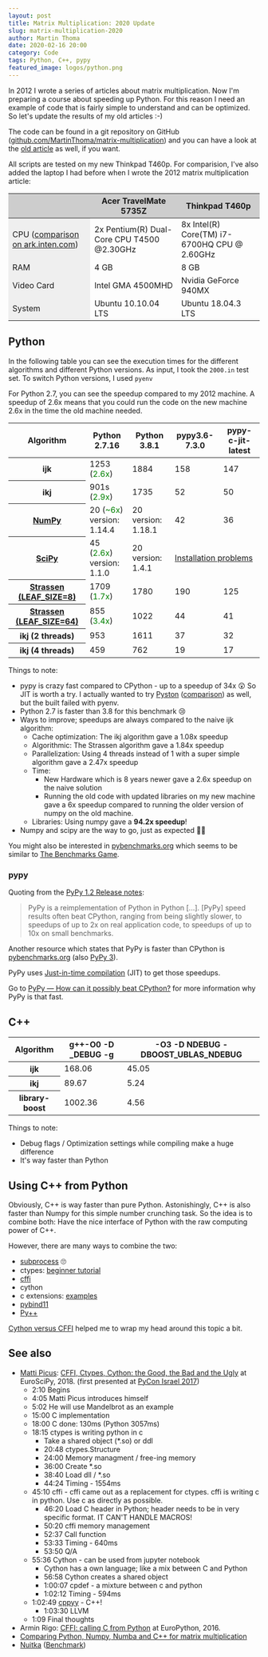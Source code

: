 ```yaml
---
layout: post
title: Matrix Multiplication: 2020 Update
slug: matrix-multiplication-2020
author: Martin Thoma
date: 2020-02-16 20:00
category: Code
tags: Python, C++, pypy
featured_image: logos/python.png
---
```

In 2012 I wrote a series of articles about matrix
multiplication. Now I'm preparing a course about speeding up Python. For this
reason I need an example of code that is fairly simple to understand and can be
optimized. So let's update the results of my old articles :-)

The code can be found in a git repository on GitHub ([github.com/MartinThoma/matrix-multiplication](https://github.com/MartinThoma/matrix-multiplication)) and you can have a look at the [old article](https://martin-thoma.com/matrix-multiplication-python-java-cpp/) as well, if you want.

All scripts are tested on my new Thinkpad T460p. For comparision, I've also
added the laptop I had before when I wrote the 2012 matrix multiplication article:

<table class="table">
    <thead>
        <tr style="background-color:#cdcdcd">
            <th>&nbsp;</th>
            <th>Acer TravelMate 5735Z</th>
            <th>Thinkpad T460p</th>
        </tr>
    </thead>
    <tbody>
        <tr>
            <td style="background-color:#efefef">CPU (<a href="https://ark.intel.com/content/www/de/de/ark/compare.html?productIds=42925,88967">comparison on ark.inten.com</a>)</td>
            <td>2x Pentium(R) Dual-Core CPU T4500 @2.30GHz</td>
            <td>8x Intel(R) Core(TM) i7-6700HQ CPU @ 2.60GHz</td>
        </tr>
        <tr>
            <td style="background-color:#efefef">RAM</td>
            <td>4 GB</td>
            <td>8 GB</td>
        </tr>
        <tr>
            <td style="background-color:#efefef">Video Card</td>
            <td>Intel GMA 4500MHD</td>
            <td>Nvidia GeForce 940MX</td>
        </tr>
        <tr>
            <td style="background-color:#efefef">System</td>
            <td>Ubuntu 10.10.04 LTS</td>
            <td>Ubuntu 18.04.3 LTS</td>
        </tr>
    </tbody>
</table>


## Python

In the following table you can see the execution times for the different
algorithms and different Python versions. As input, I took the
<code>2000.in</code> test set. To switch Python versions, I used <code>pyenv</code>

For Python 2.7, you can see the speedup compared to my 2012 machine. A speedup
of 2.6x means that you could run the code on the new machine 2.6x in the time
the old machine needed.

<table class="table">
    <thead>
        <tr>
            <th>Algorithm</th>
            <th>Python 2.7.16</th>
            <th>Python 3.8.1</th>
            <th>pypy3.6-7.3.0</th>
            <th>pypy-c-jit-latest</th>
        </tr>
    </thead>
    <tbody>
        <tr>
            <th>ijk</th>
            <td>1253 (<span style="color: green;">2.6x</span>)</td>
            <td>1884</td>
            <td>158</td>
            <td>147</td>
        </tr>
        <tr>
            <th>ikj</th>
            <td>901s (<span style="color: green;">2.9x</span>)</td>
            <td>1735</td>
            <td>52</td>
            <td>50</td>
        </tr>
        <tr>
            <th><a href="https://en.wikipedia.org/wiki/NumPy">NumPy</a></th>
            <td>20 (<span style="color: green;">~6x</span>)<br/>version: 1.14.4</td>
            <td>20<br/>version: 1.18.1</td>
            <td>42</td>
            <td>36</td>
        </tr>
        <tr>
            <th><a href="https://en.wikipedia.org/wiki/SciPy">SciPy</a></th>
            <td>45 (<span style="color: green;">2.6x</span>)<br/>version: 1.1.0</td>
            <td>20<br/>version: 1.4.1</td>
            <td colspan="2"><a href="https://stackoverflow.com/q/60248443/562769">Installation problems</a></td>
        </tr>
        <tr>
            <th><a href="https://martin-thoma.com/strassen-algorithm-in-python-java-cpp/">Strassen (LEAF_SIZE=8)</a></th>
            <td>1709 (<span style="color: green;">1.7x</span>)</td>
            <td>1780</td>
            <td>190</td>
            <td>125</td>
        </tr>
        <tr>
            <th><a href="https://martin-thoma.com/strassen-algorithm-in-python-java-cpp/">Strassen (LEAF_SIZE=64)</a></th>
            <td>855 (<span style="color: green;">3.4x</span>)</td>
            <td>1022</td>
            <td>44</td>
            <td>41</td>
        </tr>
        <tr>
            <th>ikj (2 threads)</th>
            <td>953</td>
            <td>1611</td>
            <td>37</td>
            <td>32</td>
        </tr>
        <tr>
            <th>ikj (4 threads)</th>
            <td>459</td>
            <td>762</td>
            <td>19</td>
            <td>17</td>
        </tr>
    </tbody>
</table>

Things to note:

* pypy is crazy fast compared to CPython - up to a speedup of 34x 😲 So JIT is
  worth a try. I actually wanted to try
  [Pyston](https://github.com/dropbox/pyston)
  ([comparison](https://pybenchmarks.org/u64q/benchmark.php?test=all&lang=pypy&lang2=pyston&data=u64q))
  as well, but the built failed with pyenv.
* Python 2.7 is faster than 3.8 for this benchmark 😢
* Ways to improve; speedups are always compared to the naive ijk algorithm:
    * Cache optimization: The ikj algorithm gave a 1.08x speedup
    * Algorithmic: The Strassen algorithm gave a 1.84x speedup
    * Parallelization: Using 4 threads instead of 1 with a super simple algorithm gave a 2.47x speedup
    * Time:
        * New Hardware which is 8 years newer gave a 2.6x speedup on the naive
          solution
        * Running the old code with updated libraries on my new machine gave a
          6x speedup compared to running the older version of numpy on the old
          machine.
    * Libraries: Using numpy gave a **94.2x speedup**!
* Numpy and scipy are the way to go, just as expected 🤷‍♂️

You might also be interested in [pybenchmarks.org](https://pybenchmarks.org/)
which seems to be similar to [The Benchmarks Game](https://benchmarksgame-team.pages.debian.net/benchmarksgame/index.html).

### pypy

Quoting from the [PyPy 1.2 Release notes](https://opensource.googleblog.com/2010/04/pypy-12-released.html):

> PyPy is a reimplementation of Python in Python [...]. [PyPy] speed results
> often beat CPython, ranging from being slightly slower, to speedups of up to
> 2x on real application code, to speedups of up to 10x on small benchmarks.

Another resource which states that PyPy is faster than CPython is [pybenchmarks.org](https://pybenchmarks.org/u64q/pypy.php) (also [PyPy 3](https://pybenchmarks.org/u64q/pypy3.php)).

PyPy uses [Just-in-time compilation](https://en.wikipedia.org/wiki/Just-in-time_compilation) (JIT)
to get those speedups.

Go to [PyPy — How can it possibly beat CPython?](https://stackoverflow.com/q/2591879/562769)
for more information why PyPy is that fast.


## C++

<table class="table">
    <thead>
        <tr>
            <th>Algorithm</th>
            <th>g++-O0 -D _DEBUG -g</th>
            <th>-O3 -D NDEBUG -DBOOST_UBLAS_NDEBUG</th>
        </tr>
    </thead>
    <tbody>
        <tr>
            <th>ijk</th>
            <td>168.06</td>
            <td>45.05</td>
        </tr>
        <tr>
            <th>ikj</th>
            <td>89.67</td>
            <td>5.24</td>
        </tr>
        <tr>
            <th>library-boost</th>
            <td>1002.36</td>
            <td>4.56</td>
        </tr>
    </tbody>
</table>

Things to note:

* Debug flags / Optimization settings while compiling make a huge difference
* It's way faster than Python


## Using C++ from Python

Obviously, C++ is way faster than pure Python. Astonishingly, C++ is also
faster than Numpy for this simple number crunching task. So the idea is to
combine both: Have the nice interface of Python with the raw computing power
of C++.

However, there are many ways to combine the two:

* [subprocess](https://docs.python.org/3/library/subprocess.html) 🙄
* ctypes: [beginner tutorial](https://stackoverflow.com/a/5082294/562769)
* [cffi](https://cffi.readthedocs.io/en/release-0.6/)
* cython
* c extensions: [examples](https://github.com/jiffyclub/cext23)
* [pybind11](https://pybind11.readthedocs.io/en/stable/)
* [Py++](https://pyplusplus.readthedocs.io/en/latest/)

[Cython versus CFFI](https://eev.ee/blog/2013/09/13/cython-versus-cffi/)
helped me to wrap my head around this topic a bit.


## See also

* [Matti Picus](https://bids.berkeley.edu/resources/videos/cffi-ctypes-cython-good-bad-and-ugly): [CFFI, Ctypes, Cython: the Good, the Bad and the Ugly](https://www.youtube.com/watch?v=EABNkHRtMLo) at EuroSciPy, 2018. (first presented at <a href="https://pyvideo.org/pycon-israel-2017/cffi-ctypes-cython-the-good-the-bad-and-the-ugly.html">PyCon Israel 2017</a>)
    * 2:10 Begins
    * 4:05 Matti Picus introduces himself
    * 5:02 He will use Mandelbrot as an example
    * 15:00 C implementation
    * 18:00 C done: 130ms (Python 3057ms)
    * 18:15 ctypes is writing python in c
        * Take a shared object (*.so) or ddl
        * 20:48 ctypes.Structure
        * 24:00 Memory managment / free-ing memory
        * 36:00 Create *.so
        * 38:40 Load dll / *.so
        * 44:24 Timing - 1554ms
    * 45:10 cffi - cffi came out as a replacement for ctypes. cffi is writing c in python. Use c as directly as possible.
        * 46:20 Load C header in Python; header needs to be in very specific format. IT CAN'T HANDLE MACROS!
        * 50:20 cffi memory management
        * 52:37 Call function
        * 53:33 Timing - 640ms
        * 53:50 Q/A
    * 55:36 Cython - can be used from jupyter notebook
        * Cython has a own language; like a mix between C and Python
        * 56:58 Cython creates a shared object
        * 1:00:07 cpdef - a mixture between c and python
        * 1:02:12 Timing - 594ms
    * 1:02:49 [cppyy](https://cppyy.readthedocs.io/en/latest/) - C++!
        * 1:03:30 LLVM
    * 1:09 Final thoughts
* Armin Rigo: [CFFI: calling C from Python](https://www.youtube.com/watch?v=ejUzVcvTLgI) at EuroPython, 2016.
* [Comparing Python, Numpy, Numba and C++ for matrix multiplication](https://stackoverflow.com/q/36526708/562769)
* [Nuitka](https://en.wikipedia.org/wiki/Nuitka) (<a href="https://pybenchmarks.org/u64q/nuitka.php">Benchmark</a>)
